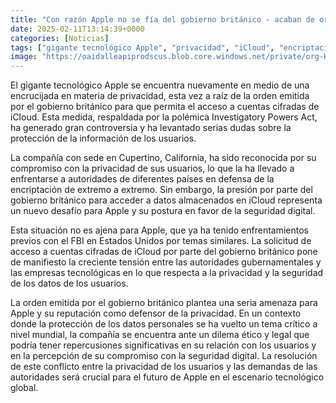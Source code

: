 ```yaml
---
title: "Con razón Apple no se fía del gobierno británico - acaban de ordenar que permita espiar cuentas cifradas de iCloud"
date: 2025-02-11T13:14:39+0000
categories: [Noticias]
tags: ["gigante tecnológico Apple", "privacidad", "iCloud", "encriptación", "seguridad digital", "gobierno británico", "protección de datos."]
image: "https://oaidalleapiprodscus.blob.core.windows.net/private/org-HKmKxpuNw3Y88lm4EBrIPq0n/user-ZwiCXOggLL8ZNNKE2g7rXFmV/img-esadgaOkCcNJKnLDj7wEmLnL.png?st=2025-02-11T12%3A14%3A39Z&se=2025-02-11T14%3A14%3A39Z&sp=r&sv=2024-08-04&sr=b&rscd=inline&rsct=image/png&skoid=d505667d-d6c1-4a0a-bac7-5c84a87759f8&sktid=a48cca56-e6da-484e-a814-9c849652bcb3&skt=2025-02-10T14%3A31%3A03Z&ske=2025-02-11T14%3A31%3A03Z&sks=b&skv=2024-08-04&sig=8kjstxdWSELofK/9pTkeeuR1Edym0r7J468fQyGp48s%3D"
---
```


El gigante tecnológico Apple se encuentra nuevamente en medio de una encrucijada en materia de privacidad, esta vez a raíz de la orden emitida por el gobierno británico para que permita el acceso a cuentas cifradas de iCloud. Esta medida, respaldada por la polémica Investigatory Powers Act, ha generado gran controversia y ha levantado serias dudas sobre la protección de la información de los usuarios.

La compañía con sede en Cupertino, California, ha sido reconocida por su compromiso con la privacidad de sus usuarios, lo que la ha llevado a enfrentarse a autoridades de diferentes países en defensa de la encriptación de extremo a extremo. Sin embargo, la presión por parte del gobierno británico para acceder a datos almacenados en iCloud representa un nuevo desafío para Apple y su postura en favor de la seguridad digital.

Esta situación no es ajena para Apple, que ya ha tenido enfrentamientos previos con el FBI en Estados Unidos por temas similares. La solicitud de acceso a cuentas cifradas de iCloud por parte del gobierno británico pone de manifiesto la creciente tensión entre las autoridades gubernamentales y las empresas tecnológicas en lo que respecta a la privacidad y la seguridad de los datos de los usuarios.

La orden emitida por el gobierno británico plantea una seria amenaza para Apple y su reputación como defensor de la privacidad. En un contexto donde la protección de los datos personales se ha vuelto un tema crítico a nivel mundial, la compañía se encuentra ante un dilema ético y legal que podría tener repercusiones significativas en su relación con los usuarios y en la percepción de su compromiso con la seguridad digital. La resolución de este conflicto entre la privacidad de los usuarios y las demandas de las autoridades será crucial para el futuro de Apple en el escenario tecnológico global.
    